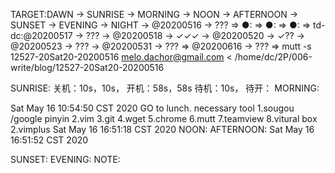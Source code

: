 TARGET:DAWN → SUNRISE → MORNING → NOON → AFTERNOON → SUNSET → EVENING → NIGHT → @20200516 → ??? ⇒ 
●: ⇒ 
●: ⇒ 
●: ⇒ 
td-dc:@20200517 → ??? → @20200518 → ✓✓✓ → @20200520 → ✓?? → @20200523 → ??? → @20200531 → ??? ⇒ @20200616 → ??? ⇒ 
mutt -s 12527-20Sat20-20200516 melo.dachor@gmail.com < /home/dc/2P/006-write/blog/12527-20Sat20-20200516

SUNRISE:
	关机：10s，10s，
	开机：58s，58s
	待机：10s，
	待开：
MORNING:

Sat May 16 10:54:50 CST 2020
GO to lunch.
necessary tool
1.sougou /google pinyin
2.vim
3.git
4.wget
5.chrome
6.mutt
7.teamview
8.vitural box
2.vimplus
Sat May 16 16:51:18 CST 2020
NOON:
AFTERNOON:
Sat May 16 16:51:52 CST 2020

SUNSET:
EVENING:
NOTE:
